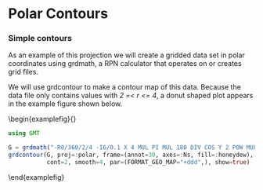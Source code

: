 # Polar Contours

### Simple contours

As an example of this projection we will create a gridded data set in polar coordinates using grdmath,
a RPN calculator that operates on or creates grid files.

We will use grdcontour to make a contour map of this data. Because the data file only contains values with
*2 =< r <= 4*, a donut shaped plot appears in the example figure shown below.

\begin{examplefig}{}
```julia
using GMT

G = grdmath("-R0/360/2/4 -I6/0.1 X 4 MUL PI MUL 180 DIV COS Y 2 POW MUL");
grdcontour(G, proj=:polar, frame=(annot=30, axes=:Ns, fill=:honeydew),
           cont=2, smooth=4, par=(FORMAT_GEO_MAP="+ddd",), show=true)
```
\end{examplefig}
